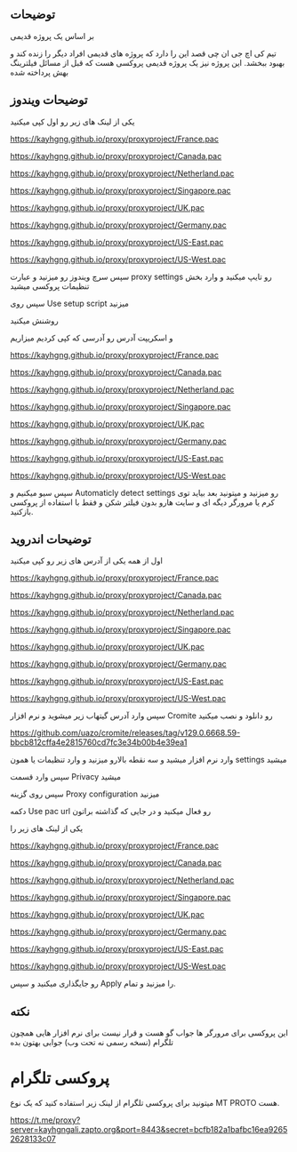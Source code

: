 
## توضیحات

بر اساس یک پروژه قدیمی

تیم کی اچ جی ان چی قصد این را دارد که پروژه های قدیمی افراد دیگر را زنده کند و بهبود ببخشد. این پروژه نیز یک پروژه قدیمی پروکسی هست که قبل از مسائل فیلترینگ بهش پرداخته شده 


## توضیحات ویندوز
یکی از لینک های زیر رو اول کپی میکنید

https://kayhgng.github.io/proxy/proxyproject/France.pac

https://kayhgng.github.io/proxy/proxyproject/Canada.pac

https://kayhgng.github.io/proxy/proxyproject/Netherland.pac

https://kayhgng.github.io/proxy/proxyproject/Singapore.pac

https://kayhgng.github.io/proxy/proxyproject/UK.pac

https://kayhgng.github.io/proxy/proxyproject/Germany.pac

https://kayhgng.github.io/proxy/proxyproject/US-East.pac

https://kayhgng.github.io/proxy/proxyproject/US-West.pac



سپس سرچ ویندوز رو میزنید و عبارت proxy settings رو تایپ میکنید و وارد بخش تنظیمات پروکسی میشید

سپس روی Use setup script میزنید

روشنش میکنید 

و اسکریپت آدرس رو آدرسی که کپی کردیم میزاریم

https://kayhgng.github.io/proxy/proxyproject/France.pac

https://kayhgng.github.io/proxy/proxyproject/Canada.pac

https://kayhgng.github.io/proxy/proxyproject/Netherland.pac

https://kayhgng.github.io/proxy/proxyproject/Singapore.pac

https://kayhgng.github.io/proxy/proxyproject/UK.pac

https://kayhgng.github.io/proxy/proxyproject/Germany.pac

https://kayhgng.github.io/proxy/proxyproject/US-East.pac

https://kayhgng.github.io/proxy/proxyproject/US-West.pac

سپس سیو میکنیم و Automaticly detect settings رو میزنید و میتونید بعد بیاید توی کرم یا مرورگر دیگه ای و سایت هارو بدون فیلتر شکن و فقط با استفاده از پروکسی بازکنید.
## توضیحات اندروید

اول از همه یکی از آدرس های زیر رو کپی میکنید

https://kayhgng.github.io/proxy/proxyproject/France.pac

https://kayhgng.github.io/proxy/proxyproject/Canada.pac

https://kayhgng.github.io/proxy/proxyproject/Netherland.pac

https://kayhgng.github.io/proxy/proxyproject/Singapore.pac

https://kayhgng.github.io/proxy/proxyproject/UK.pac

https://kayhgng.github.io/proxy/proxyproject/Germany.pac

https://kayhgng.github.io/proxy/proxyproject/US-East.pac

https://kayhgng.github.io/proxy/proxyproject/US-West.pac

سپس وارد آدرس گیتهاب زیر میشوید و نرم افزار Cromite رو دانلود و نصب میکنید

https://github.com/uazo/cromite/releases/tag/v129.0.6668.59-bbcb812cffa4e2815760cd7fc3e34b00b4e39ea1

وارد نرم افزار میشید و سه نقطه بالارو میزنید و وارد تنظیمات یا همون settings میشید

سپس وارد قسمت Privacy میشید

سپس روی گزینه Proxy configuration میزنید

دکمه Use pac url رو فعال میکنید و در جایی که گذاشته براتون 

یکی از لینک های زیر را

https://kayhgng.github.io/proxy/proxyproject/France.pac

https://kayhgng.github.io/proxy/proxyproject/Canada.pac

https://kayhgng.github.io/proxy/proxyproject/Netherland.pac

https://kayhgng.github.io/proxy/proxyproject/Singapore.pac

https://kayhgng.github.io/proxy/proxyproject/UK.pac

https://kayhgng.github.io/proxy/proxyproject/Germany.pac

https://kayhgng.github.io/proxy/proxyproject/US-East.pac

https://kayhgng.github.io/proxy/proxyproject/US-West.pac

رو جایگذاری میکنید و سپس Apply را میزنید و تمام.




## نکته

این پروکسی برای مرورگر ها جواب گو هست و قرار نیست برای نرم افزار هایی همچون تلگرام (نسخه رسمی نه تحت وب) جوابی بهتون بده

# پروکسی تلگرام

میتونید برای پروکسی تلگرام از لینک زیر استفاده کنید که یک نوع MT PROTO هست.

https://t.me/proxy?server=kayhgngali.zapto.org&port=8443&secret=bcfb182a1bafbc16ea92652628133c07
